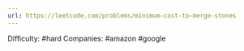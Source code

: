 ```yaml
---
url: https://leetcode.com/problems/minimum-cost-to-merge-stones
---
```


Difficulty: #hard
Companies: #amazon #google